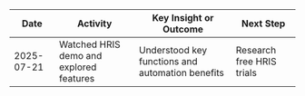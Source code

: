 | Date       | Activity                      | Key Insight or Outcome          | Next Step                 |
|------------|-------------------------------|---------------------------------|---------------------------|
| 2025-07-21 | Watched HRIS demo and explored features | Understood key functions and automation benefits | Research free HRIS trials |

